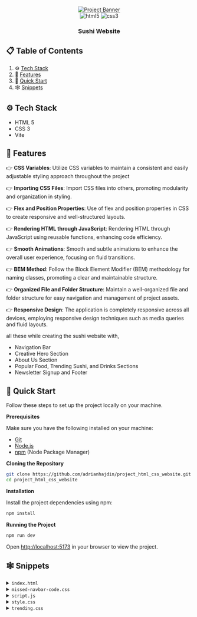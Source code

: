 <div align="center">
  <br />
    <a href="https://youtu.be/QRrPE9aj3wI?feature=shared" target="_blank">
      <img src="https://github.com/adrianhajdin/project_html_css_website/assets/151519281/562e0f27-4b93-41cb-a63d-7c50940fc0ad" alt="Project Banner">
    </a>
  <br />

  <div>
    <img src="https://img.shields.io/badge/-HTML_5-black?style=for-the-badge&logoColor=white&logo=html5&color=E34F26" alt="html5" />
    <img src="https://img.shields.io/badge/-css3-black?style=for-the-badge&logoColor=white&logo=css3&color=1572B6" alt="css3" />
  </div>

  <h3 align="center">Sushi Website</h3>

   <!-- <div align="center">
     Build this project step by step with our detailed tutorial on <a href="https://www.youtube.com/@javascriptmastery/videos" target="_blank"><b>JavaScript Mastery</b></a> YouTube. Join the JSM family!
    </div> -->
</div>

## 📋 <a name="table">Table of Contents</a>

<!-- 1. 🤖 [Introduction](#introduction) -->
1. ⚙️ [Tech Stack](#tech-stack)
2. 🔋 [Features](#features)
3. 🤸 [Quick Start](#quick-start)
4. 🕸️ [Snippets](#snippets)
<!-- 6. 🔗 [Links](#links)
7. 🚀 [More](#more) -->

<!-- ## 🚨 Tutorial

This repository contains the code corresponding to an in-depth tutorial available on our YouTube channel, <a href="https://www.youtube.com/@javascriptmastery/videos" target="_blank"><b>JavaScript Mastery</b></a>. 

If you prefer visual learning, this is the perfect resource for you. Follow our tutorial to learn how to build projects like these step-by-step in a beginner-friendly manner!

<a href="https://youtu.be/QRrPE9aj3wI?feature=shared" target="_blank"><img src="https://github.com/sujatagunale/EasyRead/assets/151519281/1736fca5-a031-4854-8c09-bc110e3bc16d" /></a> -->

<!-- ## <a name="introduction">🤖 Introduction</a>

Develop a sushi website showcasing popular food, trending sushi, and drinks using HTML and CSS with smooth subtle animations. 

If you're getting started and need assistance or face any bugs, join our active Discord community with over 27k+ members. It's a place where people help each other out.

<a href="https://discord.com/invite/n6EdbFJ" target="_blank"><img src="https://github.com/sujatagunale/EasyRead/assets/151519281/618f4872-1e10-42da-8213-1d69e486d02e" /></a> -->

## <a name="tech-stack">⚙️ Tech Stack</a>

- HTML 5
- CSS 3
- Vite

## <a name="features">🔋 Features</a>

👉 **CSS Variables**: Utilize CSS variables to maintain a consistent and easily adjustable styling approach throughout the project

👉 **Importing CSS Files**: Import CSS files into others, promoting modularity and organization in styling.

👉 **Flex and Position Properties**: Use of flex and position properties in CSS to create responsive and well-structured layouts.

👉 **Rendering HTML through JavaScript**: Rendering HTML through JavaScript using reusable functions, enhancing code efficiency.

👉 **Smooth Animations**: Smooth and subtle animations to enhance the overall user experience, focusing on fluid transitions.

👉 **BEM Method**: Follow the Block Element Modifier (BEM) methodology for naming classes, promoting a clear and maintainable structure.

👉 **Organized File and Folder Structure**: Maintain a well-organized file and folder structure for easy navigation and management of project assets.

👉 **Responsive Design**: The application is completely responsive across all devices, employing responsive design techniques such as media queries and fluid layouts.

all these while creating the sushi website with,
* Navigation Bar
* Creative Hero Section
* About Us Section
* Popular Food, Trending Sushi, and Drinks Sections
* Newsletter Signup and Footer


## <a name="quick-start">🤸 Quick Start</a>

Follow these steps to set up the project locally on your machine.

**Prerequisites**

Make sure you have the following installed on your machine:

- [Git](https://git-scm.com/)
- [Node.js](https://nodejs.org/en)
- [npm](https://www.npmjs.com/) (Node Package Manager)

**Cloning the Repository**

```bash
git clone https://github.com/adrianhajdin/project_html_css_website.git
cd project_html_css_website
```

**Installation**

Install the project dependencies using npm:

```bash
npm install
```

**Running the Project**

```bash
npm run dev
```

Open [http://localhost:5173](http://localhost:5173) in your browser to view the project.

## <a name="snippets">🕸️ Snippets</a>

<details>
<summary><code>index.html</code></summary>

```html
<!DOCTYPE html>
<html lang="en">

<head>
  <meta charset="UTF-8" />
  <link rel="icon" type="image/svg+xml" href="/sushi.png" />
  <meta name="viewport" content="width=device-width, initial-scale=1.0" />
  <link rel="stylesheet" type="text/css" href="css/style.css" />
  <title>Sushiman</title>
</head>

<body>
  <!-- START: header -->
  <header>
    <nav class="header__nav">
      <div class="header__logo">
        <!-- This how we use aos. Simply specify the type of animation using data attribute -->
        <h4 data-aos="fade-down">Sushiman</h4>

        <div class="header__logo-overlay"></div>
      </div>

      <ul class="header__menu" data-aos="fade-down">
        <li>
          <a href="#menu">Menu</a>
        </li>
        <li>
          <a href="#food">Food</a>
        </li>
        <li>
          <a href="#services">Services</a>
        </li>
        <li>
          <a href="#about-us">About Us</a>
        </li>
        <li>
          <img src="assets/search.svg" alt="search" />
        </li>
      </ul>

      <!-- Display Menu icon on small devices -->
      <ul class="header__menu-mobile" data-aos="fade-down">
        <li>
          <img src="assets/menu.svg" alt="search" />
        </li>
      </ul>
    </nav>
  </header>
  <!-- END: header -->

  <!-- START: hero -->
  <section class="hero">
    <div class="hero-image">
      <img src="assets/sushi-1.png" alt="sushi-1" data-aos="fade-up" data-aos-anchor-placement="top-bottom" />
      <h2 data-aos="fade-up">
        日 <br />
        本 <br />
        食
      </h2>

      <div class="hero-image__overlay"></div>
    </div>
    <div class="hero-content">
      <div class="hero-content-info" data-aos="fade-left">
        <h1>Feel the taste of Japanese foods</h1>
        <p>
          Feel the taste of the most popular Japanese foods from anywhere and
          anytime.
        </p>

        <div class="hero-content__buttons">
          <button class="hero-content__order-button">Order Now</button>
          <button class="hero-content__play-button">
            <img src="assets/play-circle.svg" alt="play-circle" />
            How to Order
          </button>
        </div>
      </div>

      <div class="hero-content__testimonial" data-aos="fade-up">
        <div class="hero-content__customer flex-center">
          <h4>24<span>k+</span></h4>
          <p>Happy Customers</p>
        </div>

        <div class="hero-content__review">
          <img src="assets/user.png" alt="user" />
          <p>
            “This is the best Japanese food delivery service that ever existed.”
          </p>
        </div>
      </div>
    </div>
  </section>
  <!-- END: hero -->

  <!-- START: about us -->
  <section class="about-us" id="about-us">
    <div class="about-us__image">
      <div class="about-us__image-sushi3">
        <img src="assets/sushi-3.png" alt="sushi-3" data-aos="fade-right" />
      </div>

      <button class="about-us__button">
        Learn More

        <img src="assets/arrow-up-right.svg" alt="arrow_up_right" />
      </button>

      <div class="about-us__image-sushi2">
        <img src="assets/sushi-2.png" alt="sushi-2" data-aos="fade-right" />
      </div>
    </div>

    <div class="about-us__content" data-aos="fade-left">
      <p class="sushi__subtitle">About Us / 私たちに関しては</p>
      <h3 class="sushi__title">
        Our mission is to bring true Japanese flavours to you.
      </h3>
      <p class="sushi__description">
        We will continue to provide the experience of Omotenashi, the Japanese
        mindset of hospitality, with our shopping and dining for our
        customers.
      </p>
    </div>
  </section>
  <!-- END: about us -->

  <!-- START: popular foods -->
  <section class="popular-foods" id="menu">
    <h2 class="popular-foods__title" data-aos="flip-up">
      Popular Food / 人気
    </h2>

    <div class="popular-foods__filters sushi__hide-scrollbar" data-aos="fade-up">
      <button class="popular-foods__filter-btn active">All</button>
      <button class="popular-foods__filter-btn">
        <img src="assets/sushi-9.png" alt="sushi-9" />
        Sushi
      </button>
      <button class="popular-foods__filter-btn">
        <img src="assets/sushi-8.png" alt="sushi-8" />
        Ramen
      </button>
      <button class="popular-foods__filter-btn">
        <img src="assets/sushi-7.png" alt="sushi-7" />
        Udon
      </button>
      <button class="popular-foods__filter-btn">
        <img src="assets/sushi-6.png" alt="sushi-6" />
        Danggo
      </button>
      <button class="popular-foods__filter-btn">Others</button>
    </div>

    <div class="popular-foods__catalogue" data-aos="fade-up">
      <article class="popular-foods__card">
        <img class="popular-foods__card-image" src="assets/sushi-12.png" alt="sushi-12" />
        <h4 class="popular-foods__card-title">Chezu Sushi</h4>

        <div class="popular-foods__card-details flex-between">
          <div class="popular-foods__card-rating">
            <img src="assets/star.svg" alt="star" />
            <p>4.8</p>
          </div>

          <p class="popular-foods__card-price">$21.00</p>
        </div>
      </article>

      <!-- active big white card -->
      <article class="popular-foods__card active-card">
        <img class="popular-foods__card-image" src="assets/sushi-11.png" alt="sushi-11" />
        <h4 class="popular-foods__card-title">Originale Sushi</h4>

        <div class="popular-foods__card-details flex-between">
          <div class="popular-foods__card-rating">
            <img src="assets/star.svg" alt="star" />
            <p>4.8</p>
          </div>

          <p class="popular-foods__card-price">$21.00</p>
        </div>
      </article>

      <article class="popular-foods__card">
        <img class="popular-foods__card-image" src="assets/sushi-10.png" alt="sushi-10" />
        <h4 class="popular-foods__card-title">Ramen Legendo</h4>

        <div class="popular-foods__card-details flex-between">
          <div class="popular-foods__card-rating">
            <img src="assets/star.svg" alt="star" />
            <p>4.8</p>
          </div>

          <p class="popular-foods__card-price">$21.00</p>
        </div>
      </article>
    </div>

    <button class="popular-foods__button">
      Explore Food
      <img src="assets/arrow-right.svg" alt="arrow-right" />
    </button>
  </section>
  <!-- END: popular foods -->

  <section class="trending" id="food">
    <!-- START: trending sushi -->
    <section class="trending-sushi">
      <div class="trending__content" data-aos="fade-right">
        <p class="sushi__subtitle">What’s Trending / トレンド</p>

        <h3 class="sushi__title">Japanese Sushi</h3>
        <p class="sushi__description">
          Feel the taste of the most delicious Sushi here.
        </p>

        <ul class="trending__list flex-between">
          <li>
            <div class="trending__icon flex-center">
              <img src="assets/check.svg" alt="check" />
            </div>
            <p>Make Sushi</p>
          </li>
          <li>
            <div class="trending__icon flex-center">
              <img src="assets/check.svg" alt="check" />
            </div>
            <p>Nigiri Sushi</p>
          </li>
          <li>
            <div class="trending__icon flex-center">
              <img src="assets/check.svg" alt="check" />
            </div>
            <p>Oshizushi</p>
          </li>
          <li>
            <div class="trending__icon flex-center">
              <img src="assets/check.svg" alt="check" />
            </div>
            <p>Temaki Sushi</p>
          </li>
          <li>
            <div class="trending__icon flex-center">
              <img src="assets/check.svg" alt="check" />
            </div>
            <p>Uramaki Sushi</p>
          </li>
          <li>
            <div class="trending__icon flex-center">
              <img src="assets/check.svg" alt="check" />
            </div>
            <p>Inari Sushi</p>
          </li>
        </ul>
      </div>

      <div class="trending__image flex-center">
        <img src="assets/sushi-5.png" alt="sushi-5" data-aos="fade-left" />

        <div class="trending__arrow trending__arrow-left">
          <img src="assets/arrow-vertical.svg" alt="arrow-vertical" />
        </div>

        <div class="trending__arrow trending__arrow-bottom">
          <img src="assets/arrow-horizontal.svg" alt="arrow-horizontal" />
        </div>
      </div>
    </section>
    <!-- END: trending sushi -->

    <!-- START: discover button -->
    <div class="trending__discover" data-aos="zoom-in">
      <p>Discover</p>
    </div>
    <!-- END: discover button -->

    <!-- START: trending drinks -->
    <section class="trending-drink">
      <div class="trending__image flex-center">
        <img src="assets/sushi-4.png" alt="sushi-4" data-aos="fade-right" />

        <div class="trending__arrow trending__arrow-top">
          <img src="assets/arrow-horizontal.svg" alt="arrow-horizontal" />
        </div>

        <div class="trending__arrow trending__arrow-right">
          <img src="assets/arrow-vertical.svg" alt="arrow-vertical" />
        </div>
      </div>

      <div class="trending__content" data-aos="fade-left">
        <p class="sushi__subtitle">What’s Trending / トレンド</p>

        <h3 class="sushi__title">Japanese Drinks</h3>
        <p class="sushi__description">
          Feel the taste of most delicious Japanese drinks here.
        </p>

        <ul class="trending__list flex-between">
          <li>
            <div class="trending__icon flex-center">
              <img src="assets/check.svg" alt="check" />
            </div>
            <p>Oruncha</p>
          </li>
          <li>
            <div class="trending__icon flex-center">
              <img src="assets/check.svg" alt="check" />
            </div>
            <p>Ofukucha</p>
          </li>
          <li>
            <div class="trending__icon flex-center">
              <img src="assets/check.svg" alt="check" />
            </div>
            <p>Sakura Tea</p>
          </li>
          <li>
            <div class="trending__icon flex-center">
              <img src="assets/check.svg" alt="check" />
            </div>
            <p>Kombu-cha</p>
          </li>
          <li>
            <div class="trending__icon flex-center">
              <img src="assets/check.svg" alt="check" />
            </div>
            <p>Aojiru</p>
          </li>
          <li>
            <div class="trending__icon flex-center">
              <img src="assets/check.svg" alt="check" />
            </div>
            <p>Mugicha</p>
          </li>
        </ul>
      </div>
    </section>
    <!-- END: trending drinks -->
  </section>

  <!-- START: subscribe -->
  <section class="subscription flex-center" id="services">
    <h2 data-aos="flip-down">
      Get offers straight <br />
      to your inbox
    </h2>
    <p data-aos="fade-up">Sign up for the Sushiman newsletter</p>

    <div class="subscription__form" data-aos="fade-up">
      <input type="text" placeholder="Enter email address" />
      <button>Get Started</button>
    </div>
  </section>
  <!-- END: subscribe -->

  <!-- START: footer -->
  <footer class="footer flex-between">
    <h3 class="footer__logo"><span>Sushi</span>man</h3>

    <ul class="footer__nav">
      <li>
        <a href="#menu">Menu</a>
      </li>
      <li>
        <a href="#food">Food</a>
      </li>
      <li>
        <a href="#services">Services</a>
      </li>
      <li>
        <a href="#about-us">About us</a>
      </li>
    </ul>

    <ul class="footer__social">
      <li class="flex-center">
        <img src="assets/facebook.svg" alt="facebook" />
      </li>
      <li class="flex-center">
        <img src="assets/twitter.svg" alt="twitter" />
      </li>
      <li class="flex-center">
        <img src="assets/instagram.svg" alt="instagram" />
      </li>
    </ul>
  </footer>
  <!-- END: footer -->

  <!-- Type module is necessary in order to use ECMAScript module (import/export) -->
  <script src="js/script.js" type="module"></script>
</body>

</html>
```

</details>

<details>
<summary><code>missed-navbar-code.css</code></summary>

```css
.header__menu,
.header__menu-mobile {
  padding: 20px;

  flex: 1.235;
  display: flex;
  justify-content: flex-end;
  align-items: center;
  gap: 64px;

  list-style: none;
}

.header__menu li {
  font-weight: 500;
  font-size: 16px;
  line-height: 20px;
  text-transform: uppercase;
  font-family: var(--plus-jakarta-sans);
  color: var(--secondary-color);
  cursor: pointer;
}

.header__menu li img {
  width: 24px;
  height: 24px;
  object-fit: contain;
}

.header__menu-mobile {
  display: none;
  gap: 20px;

  position: relative;
}
```

</details>


<details>
<summary><code>script.js</code></summary>

```javascript
import AOS from "aos";
import "aos/dist/aos.css";

// init AOS animation
AOS.init({
    duration: 1000,
    offset: 100,
});

// the additional code you saw in the video will not be needed :)
```

</details>


<details>
<summary><code>style.css</code></summary>

```css
@import url("https://fonts.googleapis.com/css2?family=Playfair+Display:wght@400;500;600;700;800;900&display=swap");
@import url("https://fonts.googleapis.com/css2?family=Plus+Jakarta+Sans:wght@200;300;400;500;600;700;800&display=swap");

/* other css file imports */
@import url("sections/header.css");
@import url("sections/hero.css");
@import url("sections/about.css");
@import url("sections/popular.css");
@import url("sections/trending.css");
@import url("sections/subscribe.css");
@import url("sections/footer.css");

/* CSS variables for reusablity across all files (including above imported) */
:root {
  --playfair-display: "Playfair Display", serif;
  --plus-jakarta-sans: "Plus Jakarta Sans", sans-serif;

  --primary-color: #b1454a;
  --secondary-color: #121212;

  --black-200: #020202;
  --black-300: #333333;
  --black-400: #1f1e31;
  --black-500: #555555;
  --gray-100: #888888;

  --color-white: #fff;
  --color-creamson: #fff0de;
}

* {
  margin: 0;
  padding: 0;
  box-sizing: border-box;
  scroll-behavior: smooth;
}

body {
  max-width: 1280px;
  margin: 0 auto;
  background-color: var(--color-creamson);
}

a {
  text-decoration: none;
  color: inherit;
}


.flex-center {
  display: flex;
  justify-content: center;
  align-items: center;
}

.flex-between {
  display: flex;
  justify-content: space-between;
  align-items: center;
}

.sushi__subtitle {
  font-size: 18px;
  font-weight: 400;
  font-family: var(--plus-jakarta-sans);

  color: var(--primary-color);
  opacity: 0.8;

  letter-spacing: -0.01em;
}

.sushi__title {
  font-size: 64px;
  font-weight: 600;
  font-family: var(--playfair-display);

  color: var(--secondary-color);

  margin-top: 16px;
}

.sushi__description {
  font-size: 18px;
  font-weight: 400;
  font-family: var(--plus-jakarta-sans);

  line-height: 36px;
  letter-spacing: -0.01em;

  color: var(--secondary-color);
  opacity: 0.8;

  margin: 32px 0px;
}

/* Hide scrollbar for Chrome, Safari and Opera */
.sushi__hide-scrollbar::-webkit-scrollbar {
  display: none;
}

/* Hide scrollbar for IE, Edge and Firefox */
.sushi__hide-scrollbar {
  -ms-overflow-style: none; /* IE and Edge */
  scrollbar-width: none; /* Firefox */
}

/* START: about us media queries */
@media screen and (max-width: 1024px) {
  .about-us {
    flex-direction: column;
  }

  .about-us__image {
    flex-direction: row;
  }

  .about-us__image-sushi3 {
    border-bottom: none;
    border-right: 8px solid var(--color-creamson);
  }

  .about-us__button {
    display: none;
  }
}

@media screen and (max-width: 750px) {
  .about-us__image {
    flex-direction: column;
  }

  .about-us__image-sushi3 {
    border-bottom: 8px solid var(--color-creamson);
    border-right: none;
  }

  .about-us__button {
    display: block;
    top: 47%;
  }
}

@media screen and (max-width: 550px) {
  .about-us__image-sushi2 img,
  .about-us__image-sushi3 img {
    width: 50%;
    height: 160px;

    object-fit: contain;
  }

  .about-us__image div {
    padding: 32px;
  }

  .about-us__button {
    top: 44%;
  }

  .about-us__content {
    padding: 32px;
  }
}
/* END: about us media queries */


/* START: header media querie */
@media screen and (max-width: 900px) {
  .header__nav {
    background: var(--primary-color);
  }

  .header__menu {
    display: none;
  }

  .header__menu-mobile {
    display: flex;
  }
}

@media screen and (max-width: 550px) {
  .header__logo {
    padding-left: 0;
  }
}
/* END: header media queries */

/* START: hero media queries */
@media screen and (max-width: 1060px) {
  .hero {
    flex-direction: column;
  }

  .hero-image img {
    width: 100%;

    transform: matrix(1, 0.05, 0, 1.25, 0, 0) !important;
  }
}

@media screen and (max-width: 750px) {
  .hero-image h2 {
    font-size: 70px;
    line-height: 90px;
  }
}

@media screen and (max-width: 550px) {
  .hero-image h2 {
    font-size: 40px;
    line-height: 60px;
  }

  .hero-content-info {
    padding: 32px;
  }

  .hero-content-info h1 {
    font-size: 60px;
  }

  .hero-content-info p {
    margin: 32px 0;
  }

  .hero-content__buttons {
    margin: 41px 0;
  }

  .hero-content__testimonial {
    padding: 32px;
  }
}
/* END: hero media queries */

/* START: popular media queries */
@media screen and (max-width: 550px) {
  .popular-foods {
    padding: 64px 32px;
  }

  .popular-foods__card,
  .popular-foods__card.active-card {
    min-width: 100%;
  }
}
/* END: popular media queries */

/* START: subscribe media queries */
@media screen and (max-width: 550px) {
  .subscription {
    padding: 64px 32px;
  }

  .subscription h2 {
    font-size: 68px;
    line-height: 100px;
  }

  .subscription__form {
    flex-direction: column;
    gap: 20px;

    min-width: 100%;
    border-radius: 20px;
    padding: 0;

    border: none;
  }

  .subscription__form input {
    min-height: 50px;

    border: 1px solid rgba(255, 255, 255, 0.5);
    padding: 10px 20px;
    border-radius: 30px;
  }

  .subscription__form button {
    min-width: 100%;
  }
}
/* END: subscribe media queries */

/* START: trending media queries */
@media screen and (max-width: 1024px) {
  .trending-sushi {
    flex-direction: column;
  }

  .trending-drink {
    flex-direction: column-reverse;
  }

  .trending__image {
    width: 100%;
    background-size: cover;
  }

  .trending__discover {
    display: none;
  }

  .trending__arrow {
    display: none;
  }
}

@media screen and (max-width: 550px) {
  .trending__image img {
    width: 70%;
    height: 70%;
  }

  .trending__content {
    padding: 32px;
  }
}
/* END: trending media queries */
```

</details>


<details>
<summary><code>trending.css</code></summary>

```css
.trending {
  position: relative;

  display: flex;
  flex-direction: column;
  overflow: hidden;
}

.trending__discover {
  position: absolute;
  top: 44%;
  left: 44%;
  z-index: 1;

  width: 160px;
  height: 160px;

  border-radius: 100%;
  background-color: var(--secondary-color);
  cursor: pointer;

  display: flex;
  justify-content: center;
  align-items: center;
}

.trending__discover p {
  font-size: 18px;
  font-weight: 500;
  font-family: var(--plus-jakarta-sans);

  text-transform: uppercase;
  color: #fff;
}

.trending-sushi,
.trending-drink {
  width: 100%;
  min-height: 640px;

  display: flex;
  flex-direction: row;
}

.trending__content {
  flex: 1;
  display: flex;
  justify-content: center;
  flex-direction: column;

  padding: 32px 64px;
}

.trending__list {
  list-style: none;

  flex-wrap: wrap;
  gap: 20px;
}

.trending__list li {
  flex: 1;
  display: flex;
  align-items: center;
  flex-direction: row;
  gap: 12px;

  min-width: 210px;
}

.trending__icon {
  width: 24px;
  height: 24px;

  border-radius: 100%;
  background-color: var(--primary-color);
}

.trending__icon img {
  width: 50%;
  height: 50%;
  object-fit: contain;
}

.trending__list p {
  flex: 1;
  font-size: 16px;
  font-weight: 500;
  font-family: var(--plus-jakarta-sans);

  color: var(--secondary-color);
}

.trending__image {
  flex: 1;

  position: relative;
  padding: 32px 64px;

  background-color: var(--color-white);
  background-repeat: no-repeat;
  background-size: contain;
  background-position: center;
}

.trending-sushi .trending__image {
  background-image: url("../../assets/japanese_sushi.png");
}

.trending-drink .trending__image {
  background-image: url("../../assets/japanese_drinks.png");
}

.trending__image img {
  width: 254px;
  height: 260px;
  object-fit: contain;
}

/* Arrows */
.trending__arrow {
  position: absolute;
  z-index: 1;
}

.trending__arrow img {
  object-fit: contain;
}

.trending__arrow-left {
  left: -2.5px;
  top: 12%;
}

.trending__arrow-left img,
.trending__arrow-top img {
  width: auto;
  height: 100%;
}

.trending__arrow-top {
  top: -10.5px;
  left: 12%;
}

.trending__arrow-bottom {
  bottom: -6.5px;
  right: 12%;
}

.trending__arrow-bottom img,
.trending__arrow-right img {
  width: 100%;
  height: auto;
}

.trending__arrow-right {
  right: -2.5px;
  bottom: 12%;
}
```

</details>


<!-- ## <a name="links">🔗 Links</a>

Assets used in the project are [here](https://drive.google.com/file/d/1feqXd1mPKjdQDjd3l4hV_JcX-l1mJRor/view)

## <a name="more">🚀 More</a>

**Advance your skills with Next.js 14 Pro Course**

Enjoyed creating this project? Dive deeper into our PRO courses for a richer learning adventure. They're packed with detailed explanations, cool features, and exercises to boost your skills. Give it a go!

<a href="https://jsmastery.pro/next14" target="_blank">
<img src="https://github.com/sujatagunale/EasyRead/assets/151519281/557837ce-f612-4530-ab24-189e75133c71" alt="Project Banner">
</a>

<br />
<br />

**Accelerate your professional journey with the Expert Training program**

And if you're hungry for more than just a course and want to understand how we learn and tackle tech challenges, hop into our personalized masterclass. We cover best practices, different web skills, and offer mentorship to boost your confidence. Let's learn and grow together!

<a href="https://www.jsmastery.pro/masterclass" target="_blank">
<img src="https://github.com/sujatagunale/EasyRead/assets/151519281/fed352ad-f27b-400d-9b8f-c7fe628acb84" alt="Project Banner">
</a>

# -->
